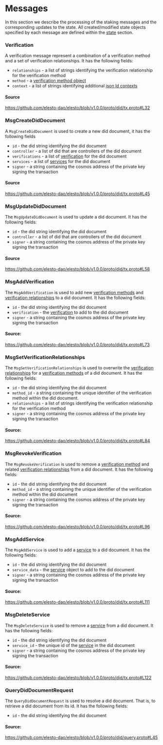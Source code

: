 # Messages

In this section we describe the processing of the staking messages and the corresponding updates to the state. All created/modified state objects specified by each message are defined within the [state](./02_state_transitions.md) section.


### Verification 

A verification message represent a combination of a verification method and a set of verification relationships. It has the following fields:

- `relationships` - a list of strings identifying the verification relationship for the verification method
- `method` - a [verification method object](02_state.md#verification_method) 
- `context` - a list of strings identifying additional [json ld contexts](https://json-ld.org/spec/latest/json-ld/#the-context)


#### Source 
https://github.com/elesto-dao/elesto/blob/v1.0.0/proto/did/tx.proto#L32



### MsgCreateDidDocument

A `MsgCreateDidDocument` is used to create a new did document, it has the following fields

- `id` - the did string identifying the did document
- `controller` - a list of did that are controllers of the did document
- `verifications` - a list of [verification](04_messages.md#verification) for the did document
- `services` - a list of [services](02_state.md#service) for the did document
- `signer` - a string containing the cosmos address of the private key signing the transaction 

#### Source

https://github.com/elesto-dao/elesto/blob/v1.0.0/proto/did/tx.proto#L45

### MsgUpdateDidDocument

The `MsgUpdateDidDocument` is used to update a did document. It has the following fields:

- `id` - the did string identifying the did document
- `controller` - a list of did that are controllers of the did document
- `signer` - a string containing the cosmos address of the private key signing the transaction 

#### Source
https://github.com/elesto-dao/elesto/blob/v1.0.0/proto/did/tx.proto#L58
### MsgAddVerification

The `MsgAddVerification` is used to add new [verification methods](https://w3c.github.io/did-core/#verification-methods) and [verification relationships](https://w3c.github.io/did-core/#verification-relationships) to a did document. It has the following fields:

- `id` - the did string identifying the did document
- `verification` - the [verification](04_messages.md#verification) to add to the did document
- `signer` - a string containing the cosmos address of the private key signing the transaction 

#### Source:
https://github.com/elesto-dao/elesto/blob/v1.0.0/proto/did/tx.proto#L73

### MsgSetVerificationRelationships

The `MsgSetVerificationRelationships` is used to overwrite the [verification relationships](https://w3c.github.io/did-core/#verification-relationships) for a [verification methods](https://w3c.github.io/did-core/#verification-methods) of a did document. It has the following fields:

- `id` - the did string identifying the did document
- `method_id` - a string containing the unique identifier of the verification method within the did document.
- `relationships` - a list of strings identifying the verification relationship for the verification method
- `signer` - a string containing the cosmos address of the private key signing the transaction 

#### Source:
https://github.com/elesto-dao/elesto/blob/v1.0.0/proto/did/tx.proto#L84
### MsgRevokeVerification

The `MsgRevokeVerification` is used to remove a [verification method](https://w3c.github.io/did-core/#verification-methods) and related [verification relationships](https://w3c.github.io/did-core/#verification-relationships) from a did document. It has the following fields:

- `id` - the did string identifying the did document
- `method_id` - a string containing the unique identifier of the verification method within the did document
- `signer` - a string containing the cosmos address of the private key signing the transaction 

#### Source:
https://github.com/elesto-dao/elesto/blob/v1.0.0/proto/did/tx.proto#L96
### MsgAddService

The `MsgAddService` is used to add a [service](https://w3c.github.io/did-core/#services) to a did document. It has the following fields:

- `id` - the did string identifying the did document
- `service_data` - the [service](02_state.md#service) object to add to the did document 
- `signer` - a string containing the cosmos address of the private key signing the transaction 

#### Source:
https://github.com/elesto-dao/elesto/blob/v1.0.0/proto/did/tx.proto#L111
### MsgDeleteService

The `MsgDeleteService` is used to remove a [service](https://w3c.github.io/did-core/#services) from a did document. It has the following fields:

- `id` - the did string identifying the did document
- `service_id` - the unique id of the [service](02_state.md#service) in the did document 
- `signer` - a string containing the cosmos address of the private key signing the transaction 

#### Source:
https://github.com/elesto-dao/elesto/blob/v1.0.0/proto/did/tx.proto#L122
### QueryDidDocumentRequest

The `QueryDidDocumentRequest` is used to resolve a did document. That is, to retrieve  a did document from its id. It has the following fields:

- `id` - the did string identifying the did document

#### Source: 
https://github.com/elesto-dao/elesto/blob/v1.0.0/proto/did/query.proto#L45